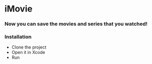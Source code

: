 # iMovie
### Now you can save the movies and series that you watched!

### Installation
- Clone the project
- Open it in Xcode
- Run

